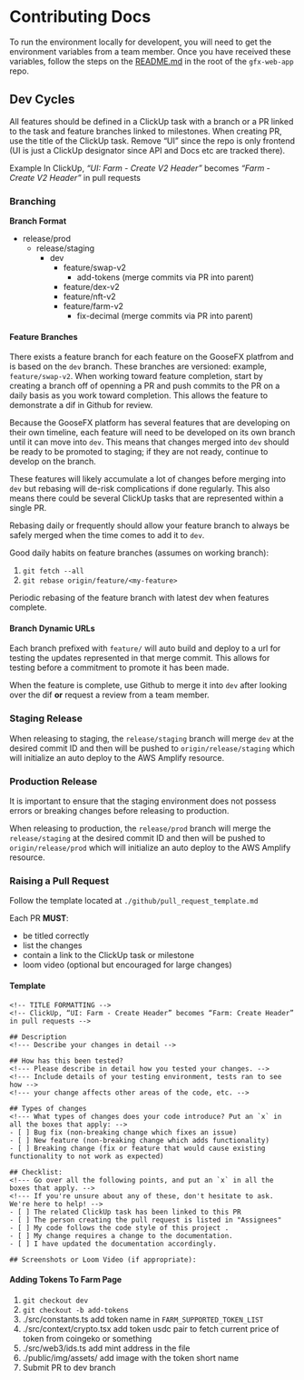 # Contributing Docs

To run the environment locally for developent, you will need to get the environment variables from a team member. Once you have received these variables, follow the steps on the [README.md](https://github.com/GooseFX1/gfx-web-app) in the root of the `gfx-web-app` repo.

## Dev Cycles

All features should be defined in a ClickUp task with a branch or a PR linked to the task and feature branches linked to milestones. When creating PR, use the title of the ClickUp task. Remove “UI” since the repo is only frontend (UI is just a ClickUp designator since API and Docs etc are tracked there).

Example
In ClickUp, _“UI: Farm - Create V2 Header”_ becomes _“Farm - Create V2 Header”_ in pull requests

### Branching

**Branch Format**

- release/prod
  - release/staging
    - dev
      - feature/swap-v2
        - add-tokens (merge commits via PR into parent)
      - feature/dex-v2
      - feature/nft-v2
      - feature/farm-v2
        - fix-decimal (merge commits via PR into parent)

#### Feature Branches

There exists a feature branch for each feature on the GooseFX platfrom and is based on the `dev` branch. These branches are versioned: example, `feature/swap-v2`. When working toward feature completion, start by creating a branch off of openning a PR and push commits to the PR on a daily basis as you work toward completion. This allows the feature to demonstrate a dif in Github for review.

Because the GooseFX platform has several features that are developing on their own timeline, each feature will need to be developed on its own branch until it can move into `dev`. This means that changes merged into `dev` should be ready to be promoted to staging; if they are not ready, continue to develop on the branch.

These features will likely accumulate a lot of changes before merging into `dev` but rebasing will de-risk complications if done regularly. This also means there could be several ClickUp tasks that are represented within a single PR.

Rebasing daily or frequently should allow your feature branch to always be safely merged when the time comes to add it to `dev`.

Good daily habits on feature branches (assumes on working branch):

1. `git fetch --all`
2. `git rebase origin/feature/<my-feature>`

Periodic rebasing of the feature branch with latest dev when features complete.

#### Branch Dynamic URLs

Each branch prefixed with `feature/` will auto build and deploy to a url for testing the updates represented in that merge commit. This allows for testing before a commitment to promote it has been made.

When the feature is complete, use Github to merge it into `dev` after looking over the dif **or** request a review from a team member.

### Staging Release

When releasing to staging, the `release/staging` branch will merge `dev` at the desired commit ID and then will be pushed to `origin/release/staging` which will initialize an auto deploy to the AWS Amplify resource.

### Production Release

It is important to ensure that the staging environment does not possess errors or breaking changes before releasing to production.

When releasing to production, the `release/prod` branch will merge the `release/staging` at the desired commit ID and then will be pushed to `origin/release/prod` which will initialize an auto deploy to the AWS Amplify resource.

### Raising a Pull Request

Follow the template located at `./github/pull_request_template.md`

Each PR **MUST**:

- be titled correctly
- list the changes
- contain a link to the ClickUp task or milestone
- loom video (optional but encouraged for large changes)

#### Template

```
<!-- TITLE FORMATTING -->
<!-- ClickUp, “UI: Farm - Create Header” becomes “Farm: Create Header” in pull requests -->

## Description
<!--- Describe your changes in detail -->

## How has this been tested?
<!--- Please describe in detail how you tested your changes. -->
<!--- Include details of your testing environment, tests ran to see how -->
<!--- your change affects other areas of the code, etc. -->

## Types of changes
<!--- What types of changes does your code introduce? Put an `x` in all the boxes that apply: -->
- [ ] Bug fix (non-breaking change which fixes an issue)
- [ ] New feature (non-breaking change which adds functionality)
- [ ] Breaking change (fix or feature that would cause existing functionality to not work as expected)

## Checklist:
<!--- Go over all the following points, and put an `x` in all the boxes that apply. -->
<!--- If you're unsure about any of these, don't hesitate to ask. We're here to help! -->
- [ ] The related ClickUp task has been linked to this PR
- [ ] The person creating the pull request is listed in "Assignees"
- [ ] My code follows the code style of this project .
- [ ] My change requires a change to the documentation.
- [ ] I have updated the documentation accordingly.

## Screenshots or Loom Video (if appropriate):
```

#### Adding Tokens To Farm Page
1. `git checkout dev`
2. `git checkout -b add-tokens`
3. ./src/constants.ts add token name in `FARM_SUPPORTED_TOKEN_LIST`
4. ./src/context/crypto.tsx add token usdc pair to fetch current price of token from coingeko or something
5. ./src/web3/ids.ts add mint address in the file
6. ./public/img/assets/ add image with the token short name
7. Submit PR to dev branch

